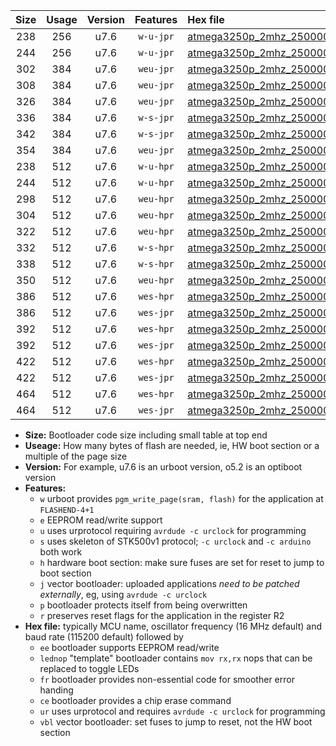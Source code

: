 |Size|Usage|Version|Features|Hex file|
|:-:|:-:|:-:|:-:|:--|
|238|256|u7.6|`w-u-jpr`|[atmega3250p_2mhz_250000bps_ur_vbl.hex](https://raw.githubusercontent.com/stefanrueger/urboot/main/atmega3250p_2mhz_250000bps_ur_vbl.hex)|
|244|256|u7.6|`w-u-jpr`|[atmega3250p_2mhz_250000bps_lednop_ur_vbl.hex](https://raw.githubusercontent.com/stefanrueger/urboot/main/atmega3250p_2mhz_250000bps_lednop_ur_vbl.hex)|
|302|384|u7.6|`weu-jpr`|[atmega3250p_2mhz_250000bps_ee_ur_vbl.hex](https://raw.githubusercontent.com/stefanrueger/urboot/main/atmega3250p_2mhz_250000bps_ee_ur_vbl.hex)|
|308|384|u7.6|`weu-jpr`|[atmega3250p_2mhz_250000bps_ee_lednop_ur_vbl.hex](https://raw.githubusercontent.com/stefanrueger/urboot/main/atmega3250p_2mhz_250000bps_ee_lednop_ur_vbl.hex)|
|326|384|u7.6|`weu-jpr`|[atmega3250p_2mhz_250000bps_ee_lednop_fr_ur_vbl.hex](https://raw.githubusercontent.com/stefanrueger/urboot/main/atmega3250p_2mhz_250000bps_ee_lednop_fr_ur_vbl.hex)|
|336|384|u7.6|`w-s-jpr`|[atmega3250p_2mhz_250000bps_vbl.hex](https://raw.githubusercontent.com/stefanrueger/urboot/main/atmega3250p_2mhz_250000bps_vbl.hex)|
|342|384|u7.6|`w-s-jpr`|[atmega3250p_2mhz_250000bps_lednop_vbl.hex](https://raw.githubusercontent.com/stefanrueger/urboot/main/atmega3250p_2mhz_250000bps_lednop_vbl.hex)|
|354|384|u7.6|`weu-jpr`|[atmega3250p_2mhz_250000bps_ee_lednop_fr_ce_ur_vbl.hex](https://raw.githubusercontent.com/stefanrueger/urboot/main/atmega3250p_2mhz_250000bps_ee_lednop_fr_ce_ur_vbl.hex)|
|238|512|u7.6|`w-u-hpr`|[atmega3250p_2mhz_250000bps_ur.hex](https://raw.githubusercontent.com/stefanrueger/urboot/main/atmega3250p_2mhz_250000bps_ur.hex)|
|244|512|u7.6|`w-u-hpr`|[atmega3250p_2mhz_250000bps_lednop_ur.hex](https://raw.githubusercontent.com/stefanrueger/urboot/main/atmega3250p_2mhz_250000bps_lednop_ur.hex)|
|298|512|u7.6|`weu-hpr`|[atmega3250p_2mhz_250000bps_ee_ur.hex](https://raw.githubusercontent.com/stefanrueger/urboot/main/atmega3250p_2mhz_250000bps_ee_ur.hex)|
|304|512|u7.6|`weu-hpr`|[atmega3250p_2mhz_250000bps_ee_lednop_ur.hex](https://raw.githubusercontent.com/stefanrueger/urboot/main/atmega3250p_2mhz_250000bps_ee_lednop_ur.hex)|
|322|512|u7.6|`weu-hpr`|[atmega3250p_2mhz_250000bps_ee_lednop_fr_ur.hex](https://raw.githubusercontent.com/stefanrueger/urboot/main/atmega3250p_2mhz_250000bps_ee_lednop_fr_ur.hex)|
|332|512|u7.6|`w-s-hpr`|[atmega3250p_2mhz_250000bps.hex](https://raw.githubusercontent.com/stefanrueger/urboot/main/atmega3250p_2mhz_250000bps.hex)|
|338|512|u7.6|`w-s-hpr`|[atmega3250p_2mhz_250000bps_lednop.hex](https://raw.githubusercontent.com/stefanrueger/urboot/main/atmega3250p_2mhz_250000bps_lednop.hex)|
|350|512|u7.6|`weu-hpr`|[atmega3250p_2mhz_250000bps_ee_lednop_fr_ce_ur.hex](https://raw.githubusercontent.com/stefanrueger/urboot/main/atmega3250p_2mhz_250000bps_ee_lednop_fr_ce_ur.hex)|
|386|512|u7.6|`wes-hpr`|[atmega3250p_2mhz_250000bps_ee.hex](https://raw.githubusercontent.com/stefanrueger/urboot/main/atmega3250p_2mhz_250000bps_ee.hex)|
|386|512|u7.6|`wes-jpr`|[atmega3250p_2mhz_250000bps_ee_vbl.hex](https://raw.githubusercontent.com/stefanrueger/urboot/main/atmega3250p_2mhz_250000bps_ee_vbl.hex)|
|392|512|u7.6|`wes-hpr`|[atmega3250p_2mhz_250000bps_ee_lednop.hex](https://raw.githubusercontent.com/stefanrueger/urboot/main/atmega3250p_2mhz_250000bps_ee_lednop.hex)|
|392|512|u7.6|`wes-jpr`|[atmega3250p_2mhz_250000bps_ee_lednop_vbl.hex](https://raw.githubusercontent.com/stefanrueger/urboot/main/atmega3250p_2mhz_250000bps_ee_lednop_vbl.hex)|
|422|512|u7.6|`wes-hpr`|[atmega3250p_2mhz_250000bps_ee_lednop_fr.hex](https://raw.githubusercontent.com/stefanrueger/urboot/main/atmega3250p_2mhz_250000bps_ee_lednop_fr.hex)|
|422|512|u7.6|`wes-jpr`|[atmega3250p_2mhz_250000bps_ee_lednop_fr_vbl.hex](https://raw.githubusercontent.com/stefanrueger/urboot/main/atmega3250p_2mhz_250000bps_ee_lednop_fr_vbl.hex)|
|464|512|u7.6|`wes-hpr`|[atmega3250p_2mhz_250000bps_ee_lednop_fr_ce.hex](https://raw.githubusercontent.com/stefanrueger/urboot/main/atmega3250p_2mhz_250000bps_ee_lednop_fr_ce.hex)|
|464|512|u7.6|`wes-jpr`|[atmega3250p_2mhz_250000bps_ee_lednop_fr_ce_vbl.hex](https://raw.githubusercontent.com/stefanrueger/urboot/main/atmega3250p_2mhz_250000bps_ee_lednop_fr_ce_vbl.hex)|

- **Size:** Bootloader code size including small table at top end
- **Useage:** How many bytes of flash are needed, ie, HW boot section or a multiple of the page size
- **Version:** For example, u7.6 is an urboot version, o5.2 is an optiboot version
- **Features:**
  + `w` urboot provides `pgm_write_page(sram, flash)` for the application at `FLASHEND-4+1`
  + `e` EEPROM read/write support
  + `u` uses urprotocol requiring `avrdude -c urclock` for programming
  + `s` uses skeleton of STK500v1 protocol; `-c urclock` and `-c arduino` both work
  + `h` hardware boot section: make sure fuses are set for reset to jump to boot section
  + `j` vector bootloader: uploaded applications *need to be patched externally*, eg, using `avrdude -c urclock`
  + `p` bootloader protects itself from being overwritten
  + `r` preserves reset flags for the application in the register R2
- **Hex file:** typically MCU name, oscillator frequency (16 MHz default) and baud rate (115200 default) followed by
  + `ee` bootloader supports EEPROM read/write
  + `lednop` "template" bootloader contains `mov rx,rx` nops that can be replaced to toggle LEDs
  + `fr` bootloader provides non-essential code for smoother error handing
  + `ce` bootloader provides a chip erase command
  + `ur` uses urprotocol and requires `avrdude -c urclock` for programming
  + `vbl` vector bootloader: set fuses to jump to reset, not the HW boot section
